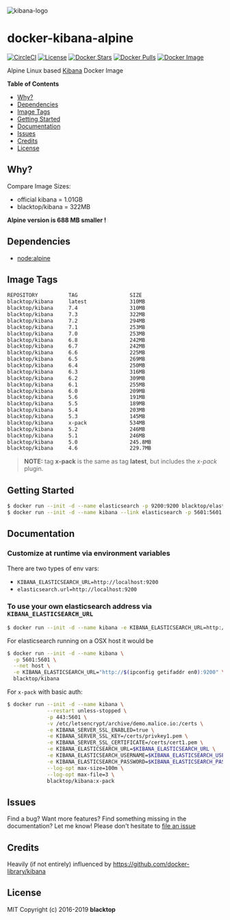 ![kibana-logo](https://raw.githubusercontent.com/blacktop/docker-kibana-alpine/master/kibana-logo.png)

# docker-kibana-alpine

[![CircleCI](https://circleci.com/gh/blacktop/docker-kibana-alpine.png?style=shield)](https://circleci.com/gh/blacktop/docker-kibana-alpine) [![License](http://img.shields.io/:license-mit-blue.svg)](http://doge.mit-license.org) [![Docker Stars](https://img.shields.io/docker/stars/blacktop/kibana.svg)](https://hub.docker.com/r/blacktop/kibana/) [![Docker Pulls](https://img.shields.io/docker/pulls/blacktop/kibana.svg)](https://hub.docker.com/r/blacktop/kibana/) [![Docker Image](https://img.shields.io/badge/docker%20image-310MB-blue.svg)](https://hub.docker.com/r/blacktop/kibana/)

Alpine Linux based [Kibana](https://www.elastic.co/products/kibana) Docker Image

**Table of Contents**

* [Why?](#why)
* [Dependencies](#dependencies)
* [Image Tags](#image-tags)
* [Getting Started](#getting-started)
* [Documentation](#documentation)
* [Issues](#issues)
* [Credits](#credits)
* [License](#license)

## Why?

Compare Image Sizes:

* official kibana = 1.01GB
* blacktop/kibana = 322MB

**Alpine version is 688 MB smaller !**

## Dependencies

* [node:alpine](https://hub.docker.com/_/node/)

## Image Tags

``` bash
REPOSITORY          TAG                 SIZE
blacktop/kibana     latest              310MB
blacktop/kibana     7.4                 310MB
blacktop/kibana     7.3                 322MB
blacktop/kibana     7.2                 294MB
blacktop/kibana     7.1                 253MB
blacktop/kibana     7.0                 253MB
blacktop/kibana     6.8                 242MB
blacktop/kibana     6.7                 242MB
blacktop/kibana     6.6                 225MB
blacktop/kibana     6.5                 269MB
blacktop/kibana     6.4                 250MB
blacktop/kibana     6.3                 316MB
blacktop/kibana     6.2                 309MB
blacktop/kibana     6.1                 255MB
blacktop/kibana     6.0                 209MB
blacktop/kibana     5.6                 191MB
blacktop/kibana     5.5                 189MB
blacktop/kibana     5.4                 203MB
blacktop/kibana     5.3                 145MB
blacktop/kibana     x-pack              534MB
blacktop/kibana     5.2                 246MB
blacktop/kibana     5.1                 246MB
blacktop/kibana     5.0                 245.8MB
blacktop/kibana     4.6                 229.7MB
```

> **NOTE:** tag **x-pack** is the same as tag **latest**, but includes the _x-pack_ plugin.

## Getting Started

``` bash
$ docker run --init -d --name elasticsearch -p 9200:9200 blacktop/elasticsearch
$ docker run --init -d --name kibana --link elasticsearch -p 5601:5601 blacktop/kibana
```

## Documentation

### Customize at runtime via environment variables

There are two types of env vars:

* `KIBANA_ELASTICSEARCH_URL=http://localhost:9200`
* `elasticsearch.url=http://localhost:9200`

### To use your own elasticsearch address via `KIBANA_ELASTICSEARCH_URL`

``` bash
$ docker run --init -d --name kibana -e KIBANA_ELASTICSEARCH_URL=http://some-elasticsearch:9200 -p 5601:5601 blacktop/kibana
```

For elasticsearch running on a OSX host it would be

``` bash
$ docker run --init -d --name kibana \
  -p 5601:5601 \
  --net host \
  -e KIBANA_ELASTICSEARCH_URL="http://$(ipconfig getifaddr en0):9200" \
  blacktop/kibana
```

For `x-pack` with basic auth:

``` bash
$ docker run --init -d --name kibana \
             --restart unless-stopped \
             -p 443:5601 \
             -v /etc/letsencrypt/archive/demo.malice.io:/certs \
             -e KIBANA_SERVER_SSL_ENABLED=true \
             -e KIBANA_SERVER_SSL_KEY=/certs/privkey1.pem \
             -e KIBANA_SERVER_SSL_CERTIFICATE=/certs/cert1.pem \
             -e KIBANA_ELASTICSEARCH_URL=$KIBANA_ELASTICSEARCH_URL \
             -e KIBANA_ELASTICSEARCH_USERNAME=$KIBANA_ELASTICSEARCH_USERNAME \
             -e KIBANA_ELASTICSEARCH_PASSWORD=$KIBANA_ELASTICSEARCH_PASSWORD \
             --log-opt max-size=100m \
             --log-opt max-file=3 \
             blacktop/kibana:x-pack
```

## Issues

Find a bug? Want more features? Find something missing in the documentation? Let me know! Please don't hesitate to [file an issue](https://github.com/blacktop/docker-kibana-alpine/issues/new)

## Credits

Heavily (if not entirely) influenced by https://github.com/docker-library/kibana

## License

MIT Copyright (c) 2016-2019 **blacktop**

